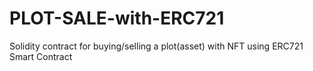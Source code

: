 # PLOT-SALE-with-ERC721
Solidity contract for buying/selling a plot(asset) with NFT using ERC721 Smart Contract

